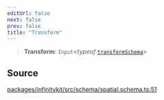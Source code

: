 ```yaml
---
editUrl: false
next: false
prev: false
title: "Transform"
---
```


> **Transform**: `Input`\<*typeof* [`transformSchema`](../variables/transformSchema.md)\>

## Source

[packages/infinitykit/src/schema/spatial.schema.ts:51](https://github.com/nodenogg-in/alpha-p2p/blob/e46703f/packages/infinitykit/src/schema/spatial.schema.ts#L51)
